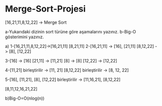 # Merge-Sort-Projesi
[16,21,11,8,12,22] -> Merge Sort

a-Yukarıdaki dizinin sort türüne göre aşamalarını yazınız.
b-Big-O gösterimini yazınız.

a)
1-[16,21,11,8,12,22]->[16,21,11] [8,21,11]
2-[16,21,11] -> [16], [21,11]
  [8,12,22] -> [8], [12,22]
  
3-[16] -> [16]
  [21,11] -> [11,21]
  [8] -> [8]
  [12,22] -> [12,22]
  
4-[11,21] birleştirilir -> [11, 21]
  [8,12,22] birleştirilir -> [8, 12, 22] 

5-[16], [11,21], [8], [12,22] birleştirilir -> [11,16,21], [8,12,22] 

[8,11,12,16,21,22]

b)Big-O=O(nlog(n))
